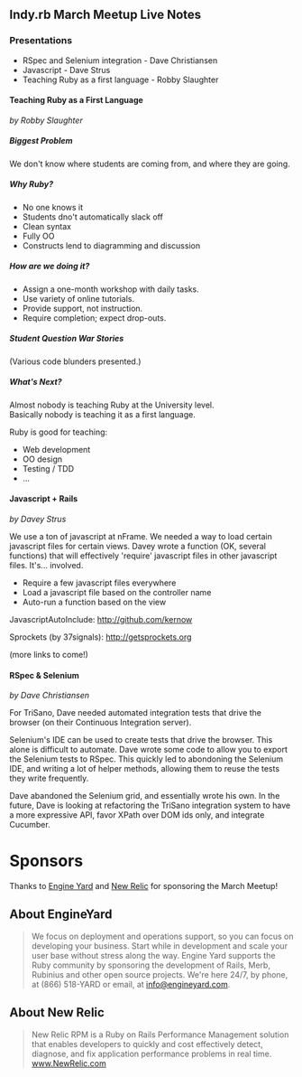 Indy.rb March Meetup Live Notes
--------------------------------

### Presentations

- RSpec and Selenium integration - Dave Christiansen
- Javascript - Dave Strus
- Teaching Ruby as a first language - Robby Slaughter  
  

#### Teaching Ruby as a First Language  
*by Robby Slaughter*  


##### Biggest Problem  

We don't know where students are coming from, and where they are going.  


##### Why Ruby?  

* No one knows it
* Students dno't automatically slack off
* Clean syntax
* Fully OO
* Constructs lend to diagramming and discussion  
  

##### How are we doing it?  

* Assign a one-month workshop with daily tasks.
* Use variety of online tutorials.
* Provide support, not instruction.
* Require completion; expect drop-outs.  
  

##### Student Question War Stories  

(Various code blunders presented.)  

##### What's Next?  

Almost nobody is teaching Ruby at the University level.  
Basically nobody is teaching it as a first language.  

Ruby is good for teaching:  

* Web development
* OO design
* Testing / TDD
* ...  
  

#### Javascript + Rails  
*by Davey Strus*  

We use a ton of javascript at nFrame.  We needed a way to load certain javascript files for certain views.  Davey wrote a function (OK, several functions) that will effectively 'require' javascript files in other javascript files.  It's... involved.

* Require a few javascript files everywhere
* Load a javascript file based on the controller name
* Auto-run a function based on the view  

JavascriptAutoInclude: http://github.com/kernow  

Sprockets (by 37signals): http://getsprockets.org  

(more links to come!)  

#### RSpec & Selenium  
*by Dave Christiansen*  

For TriSano, Dave needed automated integration tests that drive the browser (on their Continuous Integration server).  

Selenium's IDE can be used to create tests that drive the browser.  This alone is difficult to automate.  Dave wrote some code to allow you to export the Selenium tests to RSpec.  This quickly led to abondoning the Selenium IDE, and writing a lot of helper methods, allowing them to reuse the tests they write frequently.  

Dave abandoned the Selenium grid, and essentially wrote his own.  In the future, Dave is looking at refactoring the TriSano integration system to have a more expressive API, favor XPath over DOM ids only, and integrate Cucumber.  


Sponsors
========
Thanks to [Engine Yard](http://engineyard.com) and [New Relic](http://newrelic.com/) for sponsoring the March Meetup!

About EngineYard
-----------------
> We focus on deployment and operations support, so you can focus on developing your business. Start while in development and scale your user base without stress along the way. Engine Yard supports the Ruby community by sponsoring the development of Rails, Merb, Rubinius and other open source projects. We're here 24/7, by phone, at (866) 518-YARD or email, at info@engineyard.com.

About New Relic
---------------------------
> New Relic RPM is a Ruby on Rails Performance Management solution that enables developers to quickly and cost effectively detect, diagnose, and fix application performance problems in real time. www.NewRelic.com
